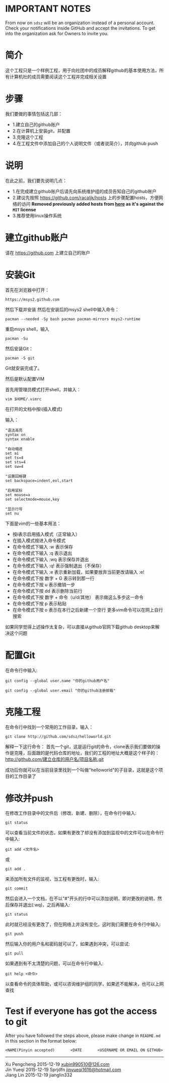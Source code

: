 # IMPORTANT NOTES

From now on `sdsz` will be an organization instead of a personal account. Check your notifications inside GitHub and accept the invitations. To get into the organization ask for Owners to invite you.


# 简介

这个工程只是一个样例工程，用于向社团中的成员解释github的基本使用方法，所有计算机社的成员需要阅读这个工程并完成相关设置

# 步骤

我们要做的事情包括这几部：
 - 1.建立自己的github账户
 - 2.在计算机上安装git，并配置
 - 3.克隆这个工程
 - 4.在工程文件中添加自己的个人说明文件（或者说简介），并向github push

# 说明

在此之前，我们要先说明几点：
 - 1.在完成建立github账户后请先向系统维护组的成员告知自己的github账户
 - 2.建议先按照 https://github.com/racaljk/hosts 上的步骤配置hosts，方便网络的访问 **Removed previously added hosts from [here](https://github.com/racaljk/hosts) as it's against the `MIT` license**
 - 3.推荐使用linux操作系统

# 建立github账户

请在 https://github.com 上建立自己的账户

# 安装Git

首先在浏览器中打开：

    https://msys2.github.com

然后下载并安装
然后在安装后的msys2 shell中输入命令：

    pacman --needed -Sy bash pacman pacman-mirrors msys2-runtime

重启msys shell，输入

    pacman -Su

然后安装Git：

    pacman -S git

Git就安装完成了。

然后是默认配置VIM

首先用管理员模式打开shell，并输入：

    vim $HOME/.vimrc

在打开的文档中按i(插入模式)

输入：

```
"语法高亮
syntax on
syntax enable

"自动缩进
set ai
set ts=4
set sts=4
set sw=4

"设置回格键
set backspace=indent,eol,start

"启用鼠标
set mouse=a
set selectmode=mouse,key

"显示行号
set nu
```

下面是vim的一些基本用法：
 - 按i表示启用插入模式（正常输入）
 - 在插入模式按<Esc>进入命令模式
 - 在命令模式下输入 :w 表示保存
 - 在命令模式下输入 :q 表示退出
 - 在命令模式下输入 :wq 表示保存并退出
 - 在命令模式下输入 :q! 表示强制退出（不保存）
 - 在命令模式下输入 :e 表示重新加载，如果要放弃当前更改请输入 :e!
 - 在命令模式下按 数字 + G 表示转到那一行
 - 在命令模式下按 u 表示撤销一步
 - 在命令模式下按 dd 表示删除当前行
 - 在命令模式下按 数字 + 命令（u/d/其他） 表示做这么多步这一命令
 - 在命令模式下按 p 表示粘贴
 - 在命令模式下按 o 表示在本行之后新建一个空行
更多vim命令可以在网上自行搜索
  
如果同学觉得上述操作太复杂，可以直接从github官网下载github desktop来解决这个问题

# 配置Git

在命令行中输入:

    git config --global user.name "你的github用户名"

    git config --global user.email "你的github注册邮箱"

# 克隆工程

在命令行中找到一个常用的工作目录，输入：

    git clone http://github.com/sdsz/helloworld.git

解释一下这行命令：
首先一个git，这是运行git的命令，clone表示我们要做的操作是克隆，后面跟的是代码仓库的地址，我们的工程的地址大概是这个样子的：
http://github.com/建立仓库的用户名/项目名称.git

成功后你就可以在当前目录里找到一个叫做"helloworld"的子目录，这就是这个项目的工作目录了

# 修改并push

在修改工作目录中的文件后（修改、新建、删除），在命令行中输入:

    git status

可以查看当前文件的状态，如果有更改了却没有添加到监视中的文件可以在命令行中输入:

    git add <文件名>

或

    git add .

来添加所有文件的监视，当工程有更改时，输入:

    git commit

然后会进入一个文档，在不以"#"开头的行中可以添加说明，即对更改的说明，然后保存并退出(:wq)，之后再输入:

    git status

此时就已经没有更改了，但在网络上并没有变化，这时我们需要在命令行中输入:

    git push

然后输入你的用户名和密码就可以了，如果遇到冲突，可以尝试:

    git pull

如果遇到有不太清楚的问题，可以在命令行中输入:

    git help <命令>

以查看命令的具体帮助，或可以咨询维护组的同学，如果还不能解决，也可以上网查找

# Test if everyone has got the access to git

After you have followed the steps above, please make change in `README.md` in this section in the format below:

`<NAME(Pinyin accepted)       <DATE       <USERNAME OR EMAIL ON GITHUB>`

______

Xu Pengcheng	2015-12-19	xubin990510@126.com  
Jin Yueqi	2015-12-19	Sprjdfn jinyueqi1616@hotmail.com  
Jiang Lin	2015-12-19	jianglin332


